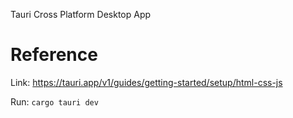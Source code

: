 Tauri Cross Platform Desktop App

# Reference
Link: https://tauri.app/v1/guides/getting-started/setup/html-css-js

Run: `cargo tauri dev`